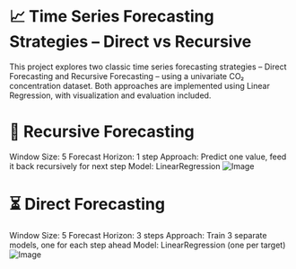 # 📈 Time Series Forecasting Strategies – Direct vs Recursive
This project explores two classic time series forecasting strategies – Direct Forecasting and Recursive Forecasting – using a univariate CO₂ concentration dataset. Both approaches are implemented using Linear Regression, with visualization and evaluation included.

# 🔁 Recursive Forecasting
Window Size: 5
Forecast Horizon: 1 step
Approach: Predict one value, feed it back recursively for next step
Model: LinearRegression
![Image](https://github.com/user-attachments/assets/3dcb9baa-a1fb-46ca-8bd2-2a88b9a22519)



# ⏳ Direct Forecasting
Window Size: 5
Forecast Horizon: 3 steps
Approach: Train 3 separate models, one for each step ahead
Model: LinearRegression (one per target)
![Image](https://github.com/user-attachments/assets/7b060761-c76f-40c6-b56b-bcab984f0960)
